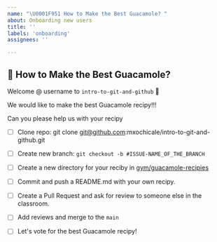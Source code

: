 ```yaml
---
name: "\U0001F951 How to Make the Best Guacamole? " 
about: Onboarding new users
title: ''
labels: 'onboarding'
assignees: ''

---
```

	
## 🥑 How to Make the Best Guacamole?
<!--Add a welcome message tagging github username -->
Welcome @ username to `intro-to-git-and-github` :tada:	 

We would like to make the best Guacamole recipy!!!

Can you please help us with your recipy
* [ ] Clone repo: git clone git@github.com:mxochicale/intro-to-git-and-github.git
* [ ] Create new branch: `git checkout -b #ISSUE-NAME_OF_THE_BRANCH`
* [ ] Create a new directory for your reciby in [gym/guacamole-recipies]()
* [ ] Commit and push a README.md with your own recipy.
* [ ] Create a Pull Request and ask for review to someone else in the classroom.
* [ ] Add reviews and merge to the `main`
* [ ] Let's vote for the best Guacamole recipy!





